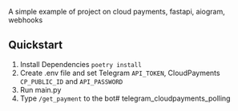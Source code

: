 A simple example of project on cloud payments, fastapi, aiogram, webhooks

## Quickstart

1. Install Dependencies
`poetry install`
2. Create .env file and set Telegram `API_TOKEN`, CloudPayments `CP_PUBLIC_ID` and `API_PASSWORD`
3. Run main.py
4. Type `/get_payment` to the bot# telegram_cloudpayments_polling
